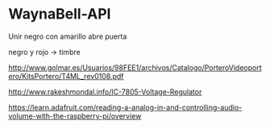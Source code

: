 # WaynaBell-API

Unir negro con amarillo abre puerta

negro y rojo -> timbre

http://www.golmar.es/Usuarios/98FEE1/archivos/Catalogo/PorteroVideoportero/KitsPortero/T4ML_rev0108.pdf


http://www.rakeshmondal.info/IC-7805-Voltage-Regulator


https://learn.adafruit.com/reading-a-analog-in-and-controlling-audio-volume-with-the-raspberry-pi/overview
